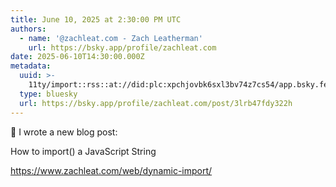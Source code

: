 ```yaml
---
title: June 10, 2025 at 2:30:00 PM UTC
authors:
  - name: '@zachleat.com - Zach Leatherman'
    url: https://bsky.app/profile/zachleat.com
date: 2025-06-10T14:30:00.000Z
metadata:
  uuid: >-
    11ty/import::rss::at://did:plc:xpchjovbk6sxl3bv74z7cs54/app.bsky.feed.post/3lrb47fdy322h
  type: bluesky
  url: https://bsky.app/profile/zachleat.com/post/3lrb47fdy322h
---
```

📮 I wrote a new blog post:

How to import() a JavaScript String

https://www.zachleat.com/web/dynamic-import/